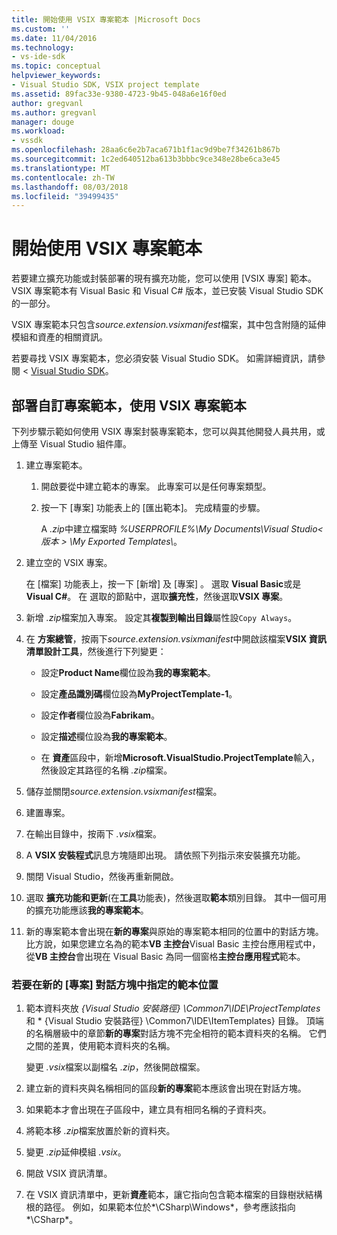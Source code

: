 ```yaml
---
title: 開始使用 VSIX 專案範本 |Microsoft Docs
ms.custom: ''
ms.date: 11/04/2016
ms.technology:
- vs-ide-sdk
ms.topic: conceptual
helpviewer_keywords:
- Visual Studio SDK, VSIX project template
ms.assetid: 89fac33e-9380-4723-9b45-048a6e16f0ed
author: gregvanl
ms.author: gregvanl
manager: douge
ms.workload:
- vssdk
ms.openlocfilehash: 28aa6c6e2b7aca671b1f1ac9d9be7f34261b867b
ms.sourcegitcommit: 1c2ed640512ba613b3bbbc9ce348e28be6ca3e45
ms.translationtype: MT
ms.contentlocale: zh-TW
ms.lasthandoff: 08/03/2018
ms.locfileid: "39499435"
---
```

# <a name="get-started-with-the-vsix-project-template"></a>開始使用 VSIX 專案範本
若要建立擴充功能或封裝部署的現有擴充功能，您可以使用 [VSIX 專案] 範本。 VSIX 專案範本有 Visual Basic 和 Visual C# 版本，並已安裝 Visual Studio SDK 的一部分。  
  
 VSIX 專案範本只包含*source.extension.vsixmanifest*檔案，其中包含附隨的延伸模組和資產的相關資訊。  
  
 若要尋找 VSIX 專案範本，您必須安裝 Visual Studio SDK。 如需詳細資訊，請參閱 < [Visual Studio SDK](../extensibility/visual-studio-sdk.md)。  
  
## <a name="deploy-a-custom-project-template-using-the-vsix-project-template"></a>部署自訂專案範本，使用 VSIX 專案範本  
 下列步驟示範如何使用 VSIX 專案封裝專案範本，您可以與其他開發人員共用，或上傳至 Visual Studio 組件庫。  
  
1.  建立專案範本。  
  
    1.  開啟要從中建立範本的專案。 此專案可以是任何專案類型。  
  
    2.  按一下 [專案] 功能表上的 [匯出範本]。 完成精靈的步驟。  
  
         A *.zip*中建立檔案時 *%USERPROFILE%\My Documents\Visual Studio\<版本 > \My Exported Templates\\*。  
  
2.  建立空的 VSIX 專案。  
  
     在 [檔案]  功能表上，按一下 [新增]  及 [專案] 。 選取  **Visual Basic**或是**Visual C#**。 在 選取的節點中，選取**擴充性**，然後選取**VSIX 專案**。  
  
3.  新增 *.zip*檔案加入專案。 設定其**複製到輸出目錄**屬性設`Copy Always`。  
  
4.  在 **方案總管**，按兩下*source.extension.vsixmanifest*中開啟該檔案**VSIX 資訊清單設計工具**，然後進行下列變更：  
  
    -   設定**Product Name**欄位設為**我的專案範本**。  
  
    -   設定**產品識別碼**欄位設為**MyProjectTemplate-1**。  
  
    -   設定**作者**欄位設為**Fabrikam**。  
  
    -   設定**描述**欄位設為**我的專案範本**。  
  
    -   在 **資產**區段中，新增**Microsoft.VisualStudio.ProjectTemplate**輸入，然後設定其路徑的名稱 *.zip*檔案。  
  
5.  儲存並關閉*source.extension.vsixmanifest*檔案。  
  
6.  建置專案。  
  
7.  在輸出目錄中，按兩下 *.vsix*檔案。  
  
8.  A **VSIX 安裝程式**訊息方塊隨即出現。 請依照下列指示來安裝擴充功能。  
  
9. 關閉 Visual Studio，然後再重新開啟。  
  
10. 選取 **擴充功能和更新**(在**工具**功能表)，然後選取**範本**類別目錄。 其中一個可用的擴充功能應該**我的專案範本**。  
  
11. 新的專案範本會出現在**新的專案**與原始的專案範本相同的位置中的對話方塊。 比方說，如果您建立名為的範本**VB 主控台**Visual Basic 主控台應用程式中，從**VB 主控台**會出現在 Visual Basic 為同一個窗格**主控台應用程式**範本。  
  
### <a name="to-specify-the-location-of-the-template-in-the-new-project-dialog-box"></a>若要在新的 [專案] 對話方塊中指定的範本位置  
  
1.  範本資料夾放 *{Visual Studio 安裝路徑} \Common7\IDE\ProjectTemplates*和 * {Visual Studio 安裝路徑} \Common7\IDE\ItemTemplates} 目錄。 頂端的名稱層級中的章節**新的專案**對話方塊不完全相符的範本資料夾的名稱。 它們之間的差異，使用範本資料夾的名稱。  
  
     變更 *.vsix*檔案以副檔名 *.zip*，然後開啟檔案。  
  
2.  建立新的資料夾與名稱相同的區段**新的專案**範本應該會出現在對話方塊。  
  
3.  如果範本才會出現在子區段中，建立具有相同名稱的子資料夾。  
  
4.  將範本移 *.zip*檔案放置於新的資料夾。  
  
5.  變更 *.zip*延伸模組 *.vsix*。  
  
6.  開啟 VSIX 資訊清單。  
  
7.  在 VSIX 資訊清單中，更新**資產**範本，讓它指向包含範本檔案的目錄樹狀結構根的路徑。 例如，如果範本位於*\CSharp\Windows*，參考應該指向*\CSharp*。
